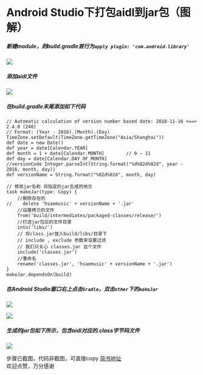 # Android Studio下打包aidl到jar包（图解）

##### 新建module，则build.gradle首行为`apply plugin: 'com.android.library'`

![](https://upload-images.jianshu.io/upload_images/9601136-a381756d35ea4c65.png?imageMogr2/auto-orient/strip%7CimageView2/2/w/600)

##### 添加aidl文件

![](https://upload-images.jianshu.io/upload_images/9601136-230628ac19eb9cde.png?imageMogr2/auto-orient/strip%7CimageView2/2/w/1240)


##### 在build.gradle末尾添加如下代码

```
// Automatic calculation of version number based date: 2018-11-16 <==> 2.4.0 (240)
// Format: (Year - 2016).(Month).(Day)
TimeZone.setDefault(TimeZone.getTimeZone("Asia/Shanghai"))
def date = new Date()
def year = date[Calendar.YEAR]
def month = 1 + date[Calendar.MONTH]        // 0 ~ 11
def day = date[Calendar.DAY_OF_MONTH]
//versionCode Integer.parseInt(String.format("%d%02d%02d", year - 2016, month, day))
def versionName = String.format("%02d%02d", month, day)

// 修改jar名称 将指定的jar生成的地方
task makeJar(type: Copy) {
    //删除存在的
//    delete 'hsaemusic' + versionName + '.jar'
    //设置拷贝的文件
    from('build/intermediates/packaged-classes/release/')
    //打进jar包后的文件目录
    into('libs/')
    // 将class.jar放入build/libs/目录下
    // include , exclude 参数来设置过滤
    // 我们只关心 classes.jar 这个文件
    include('classes.jar')
    //重命名
    rename('classes.jar', 'hsaemusic' + versionName + '.jar')
}
makeJar.dependsOn(build)
```

##### 在Android Studio窗口右上点击`Gradle`，双击`other`下的`makeJar`
![](https://upload-images.jianshu.io/upload_images/9601136-aae77b2870c417fd.png?imageMogr2/auto-orient/strip%7CimageView2/2/w/1240)

![](https://upload-images.jianshu.io/upload_images/9601136-011a4bfd4fae2e5a.png?imageMogr2/auto-orient/strip%7CimageView2/2/w/1240)

##### 生成的jar包如下所示，包含aidl对应的.class字节码文件

![](https://upload-images.jianshu.io/upload_images/9601136-674afdfafc83de22.png?imageMogr2/auto-orient/strip%7CimageView2/2/w/1240)

步骤已截图，代码非截图，可直接copy 
[简书地址](https://www.jianshu.com/p/c019b7a7e71f)  
欢迎点赞，万分感谢



